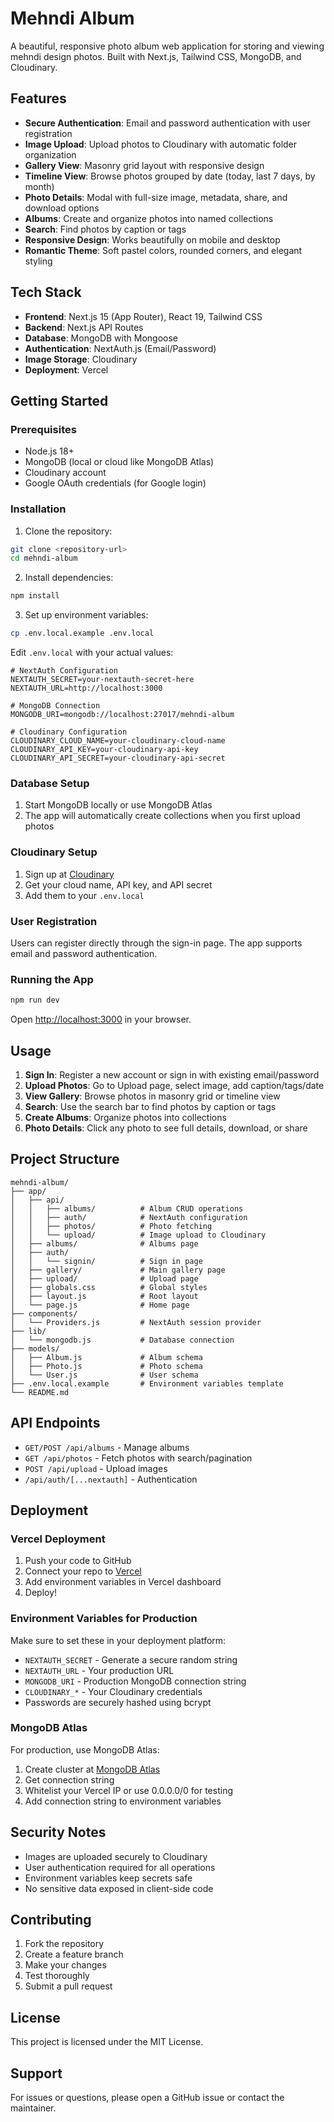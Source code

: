 # Mehndi Album

A beautiful, responsive photo album web application for storing and viewing mehndi design photos. Built with Next.js, Tailwind CSS, MongoDB, and Cloudinary.

## Features

- **Secure Authentication**: Email and password authentication with user registration
- **Image Upload**: Upload photos to Cloudinary with automatic folder organization
- **Gallery View**: Masonry grid layout with responsive design
- **Timeline View**: Browse photos grouped by date (today, last 7 days, by month)
- **Photo Details**: Modal with full-size image, metadata, share, and download options
- **Albums**: Create and organize photos into named collections
- **Search**: Find photos by caption or tags
- **Responsive Design**: Works beautifully on mobile and desktop
- **Romantic Theme**: Soft pastel colors, rounded corners, and elegant styling

## Tech Stack

- **Frontend**: Next.js 15 (App Router), React 19, Tailwind CSS
- **Backend**: Next.js API Routes
- **Database**: MongoDB with Mongoose
- **Authentication**: NextAuth.js (Email/Password)
- **Image Storage**: Cloudinary
- **Deployment**: Vercel

## Getting Started

### Prerequisites

- Node.js 18+
- MongoDB (local or cloud like MongoDB Atlas)
- Cloudinary account
- Google OAuth credentials (for Google login)

### Installation

1. Clone the repository:

```bash
git clone <repository-url>
cd mehndi-album
```

2. Install dependencies:

```bash
npm install
```

3. Set up environment variables:

```bash
cp .env.local.example .env.local
```

Edit `.env.local` with your actual values:

```env
# NextAuth Configuration
NEXTAUTH_SECRET=your-nextauth-secret-here
NEXTAUTH_URL=http://localhost:3000

# MongoDB Connection
MONGODB_URI=mongodb://localhost:27017/mehndi-album

# Cloudinary Configuration
CLOUDINARY_CLOUD_NAME=your-cloudinary-cloud-name
CLOUDINARY_API_KEY=your-cloudinary-api-key
CLOUDINARY_API_SECRET=your-cloudinary-api-secret
```

### Database Setup

1. Start MongoDB locally or use MongoDB Atlas
2. The app will automatically create collections when you first upload photos

### Cloudinary Setup

1. Sign up at [Cloudinary](https://cloudinary.com)
2. Get your cloud name, API key, and API secret
3. Add them to your `.env.local`

### User Registration

Users can register directly through the sign-in page. The app supports email and password authentication.

### Running the App

```bash
npm run dev
```

Open [http://localhost:3000](http://localhost:3000) in your browser.

## Usage

1. **Sign In**: Register a new account or sign in with existing email/password
2. **Upload Photos**: Go to Upload page, select image, add caption/tags/date
3. **View Gallery**: Browse photos in masonry grid or timeline view
4. **Search**: Use the search bar to find photos by caption or tags
5. **Create Albums**: Organize photos into collections
6. **Photo Details**: Click any photo to see full details, download, or share

## Project Structure

```
mehndi-album/
├── app/
│   ├── api/
│   │   ├── albums/          # Album CRUD operations
│   │   ├── auth/            # NextAuth configuration
│   │   ├── photos/          # Photo fetching
│   │   └── upload/          # Image upload to Cloudinary
│   ├── albums/              # Albums page
│   ├── auth/
│   │   └── signin/          # Sign in page
│   ├── gallery/             # Main gallery page
│   ├── upload/              # Upload page
│   ├── globals.css          # Global styles
│   ├── layout.js            # Root layout
│   └── page.js              # Home page
├── components/
│   └── Providers.js         # NextAuth session provider
├── lib/
│   └── mongodb.js           # Database connection
├── models/
│   ├── Album.js             # Album schema
│   ├── Photo.js             # Photo schema
│   └── User.js              # User schema
├── .env.local.example       # Environment variables template
└── README.md
```

## API Endpoints

- `GET/POST /api/albums` - Manage albums
- `GET /api/photos` - Fetch photos with search/pagination
- `POST /api/upload` - Upload images
- `/api/auth/[...nextauth]` - Authentication

## Deployment

### Vercel Deployment

1. Push your code to GitHub
2. Connect your repo to [Vercel](https://vercel.com)
3. Add environment variables in Vercel dashboard
4. Deploy!

### Environment Variables for Production

Make sure to set these in your deployment platform:

- `NEXTAUTH_SECRET` - Generate a secure random string
- `NEXTAUTH_URL` - Your production URL
- `MONGODB_URI` - Production MongoDB connection string
- `CLOUDINARY_*` - Your Cloudinary credentials
- Passwords are securely hashed using bcrypt

### MongoDB Atlas

For production, use MongoDB Atlas:

1. Create cluster at [MongoDB Atlas](https://cloud.mongodb.com)
2. Get connection string
3. Whitelist your Vercel IP or use 0.0.0.0/0 for testing
4. Add connection string to environment variables

## Security Notes

- Images are uploaded securely to Cloudinary
- User authentication required for all operations
- Environment variables keep secrets safe
- No sensitive data exposed in client-side code

## Contributing

1. Fork the repository
2. Create a feature branch
3. Make your changes
4. Test thoroughly
5. Submit a pull request

## License

This project is licensed under the MIT License.

## Support

For issues or questions, please open a GitHub issue or contact the maintainer.
